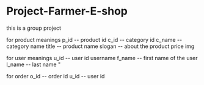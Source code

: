 # Project-Farmer-E-shop
this is a group project

for product meanings
p_id -- product id
c_id -- category id
c_name -- category name
title -- product name
slogan -- about the product
price
img

for user meanings
u_id -- user id
username
f_name -- first name of the user
l_name -- last name "

for order
o_id -- order id
u_id -- user id
